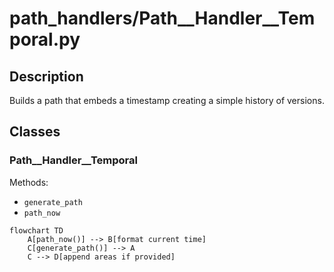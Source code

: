 # path_handlers/Path__Handler__Temporal.py


## Description
Builds a path that embeds a timestamp creating a simple history of versions.
## Classes
### Path__Handler__Temporal
Methods:
- `generate_path`
- `path_now`

```mermaid
flowchart TD
    A[path_now()] --> B[format current time]
    C[generate_path()] --> A
    C --> D[append areas if provided]
```
